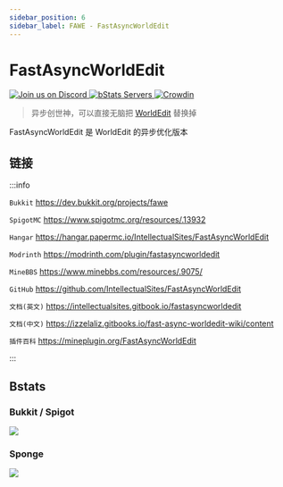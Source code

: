 ```yaml
---
sidebar_position: 6
sidebar_label: FAWE - FastAsyncWorldEdit
---
```


# FastAsyncWorldEdit

<!--markdownlint-disable line-length-->

<a href="https://discord.gg/intellectualsites">
  <img src="https://img.shields.io/discord/268444645527126017.svg?label=&logo=discord&logoColor=ffffff&color=7389D8&labelColor=6A7EC2" class="stylish-image" alt="Join us on Discord" />
</a>
<a href="https://bstats.org/plugin/bukkit/FastAsyncWorldEdit/1403">
  <img src="https://img.shields.io/bstats/servers/1403" class="stylish-image" alt="bStats Servers" />
</a>
<a href="https://intellectualsites.crowdin.com/fastasyncworldedit">
  <img src="https://badges.crowdin.net/e/4a5819fae3fd88234a8ea13bfbb072bb/localized.svg" class="stylish-image" alt="Crowdin" />
</a>

> 异步创世神，可以直接无脑把 [WorldEdit](./WorldEdit.md) 替换掉

FastAsyncWorldEdit 是 WorldEdit 的异步优化版本

## 链接

:::info

`Bukkit` https://dev.bukkit.org/projects/fawe

`SpigotMC` https://www.spigotmc.org/resources/.13932

`Hangar` https://hangar.papermc.io/IntellectualSites/FastAsyncWorldEdit

`Modrinth` https://modrinth.com/plugin/fastasyncworldedit

`MineBBS` https://www.minebbs.com/resources/.9075/

`GitHub` https://github.com/IntellectualSites/FastAsyncWorldEdit

`文档(英文)` https://intellectualsites.gitbook.io/fastasyncworldedit

`文档(中文)` https://izzelaliz.gitbooks.io/fast-async-worldedit-wiki/content

`插件百科` https://mineplugin.org/FastAsyncWorldEdit

:::

## Bstats

### Bukkit / Spigot

[![](https://bstats.org/signatures/bukkit/FastAsyncWorldEdit.svg)](https://bstats.org/plugin/bukkit/FastAsyncWorldEdit/1403)

### Sponge

[![](https://bstats.org/signatures/sponge/FastAsyncWorldEdit.svg)](https://bstats.org/plugin/sponge/FastAsyncWorldEdit/1405)
